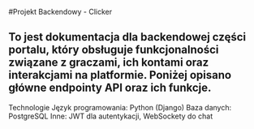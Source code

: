 #Projekt Backendowy - Clicker
## To jest dokumentacja dla backendowej części portalu, który obsługuje funkcjonalności związane z graczami, ich kontami oraz interakcjami na platformie. Poniżej opisano główne endpointy API oraz ich funkcje.

Technologie
Język programowania: Python (Django)
Baza danych: PostgreSQL
Inne: JWT dla autentykacji, WebSockety do chat

